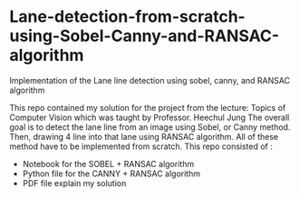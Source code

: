 # Lane-detection-from-scratch-using-Sobel-Canny-and-RANSAC-algorithm
Implementation of the Lane line detection using sobel, canny, and RANSAC algorithm

This repo contained my solution for the project from the lecture: Topics of Computer Vision which was taught by Professor. Heechul Jung
The overall goal is to detect the lane line from an image using Sobel, or Canny method. Then, drawing 4 line into that lane using RANSAC algorithm. All of these method have to be implemented from scratch.
This repo consisted of :
+ Notebook for the SOBEL + RANSAC algorithm
+ Python file for the CANNY + RANSAC algorithm
+ PDF file explain my solution

